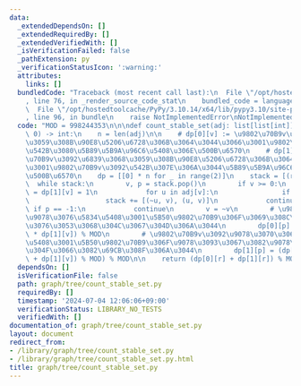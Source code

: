```yaml
---
data:
  _extendedDependsOn: []
  _extendedRequiredBy: []
  _extendedVerifiedWith: []
  _isVerificationFailed: false
  _pathExtension: py
  _verificationStatusIcon: ':warning:'
  attributes:
    links: []
  bundledCode: "Traceback (most recent call last):\n  File \"/opt/hostedtoolcache/PyPy/3.10.14/x64/lib/pypy3.10/site-packages/onlinejudge_verify/documentation/build.py\"\
    , line 76, in _render_source_code_stat\n    bundled_code = language.bundle(\n\
    \  File \"/opt/hostedtoolcache/PyPy/3.10.14/x64/lib/pypy3.10/site-packages/onlinejudge_verify/languages/python.py\"\
    , line 96, in bundle\n    raise NotImplementedError\nNotImplementedError\n"
  code: "MOD = 998244353\n\n\ndef count_stable_set(adj: list[list[int]], r: int =\
    \ 0) -> int:\n    n = len(adj)\n\n    # dp[0][v] := \u9802\u70B9v\u3092\u6839\u3068\
    \u3059\u308B\u90E8\u5206\u6728\u306B\u3064\u3044\u3066\u3001\u9802\u70B9v\u3092\
    \u542B\u3080\u5B89\u5B9A\u96C6\u5408\u306E\u500B\u6570\n    # dp[1][v] := \u9802\
    \u70B9v\u3092\u6839\u3068\u3059\u308B\u90E8\u5206\u6728\u306B\u3064\u3044\u3066\
    \u3001\u9802\u70B9v\u3092\u542B\u307E\u306A\u3044\u5B89\u5B9A\u96C6\u5408\u306E\
    \u500B\u6570\n    dp = [[0] * n for _ in range(2)]\n    stack = [(r, -1)]\n  \
    \  while stack:\n        v, p = stack.pop()\n        if v >= 0:\n            dp[0][v]\
    \ = dp[1][v] = 1\n            for u in adj[v]:\n                if u != p:\n \
    \                   stack += [(~u, v), (u, v)]\n            continue\n       \
    \ if p == -1:\n            continue\n        v = ~v\n        # \u9802\u70B9v\u3092\
    \u9078\u3076\u5834\u5408\u3001\u5B50\u9802\u70B9\u306F\u3069\u308C\u3082\u9078\
    \u3076\u3053\u3068\u304C\u3067\u304D\u306A\u3044\n        dp[0][p] = (dp[0][p]\
    \ * dp[1][v]) % MOD\n        # \u9802\u70B9v\u3092\u9078\u3070\u306A\u3044\u5834\
    \u5408\u3001\u5B50\u9802\u70B9\u306F\u9078\u3093\u3067\u3082\u9078\u3070\u306A\
    \u304F\u3066\u3082\u69CB\u308F\u306A\u3044\n        dp[1][p] = (dp[1][p] * (dp[0][v]\
    \ + dp[1][v]) % MOD) % MOD\n\n    return (dp[0][r] + dp[1][r]) % MOD\n"
  dependsOn: []
  isVerificationFile: false
  path: graph/tree/count_stable_set.py
  requiredBy: []
  timestamp: '2024-07-04 12:06:06+09:00'
  verificationStatus: LIBRARY_NO_TESTS
  verifiedWith: []
documentation_of: graph/tree/count_stable_set.py
layout: document
redirect_from:
- /library/graph/tree/count_stable_set.py
- /library/graph/tree/count_stable_set.py.html
title: graph/tree/count_stable_set.py
---
```

